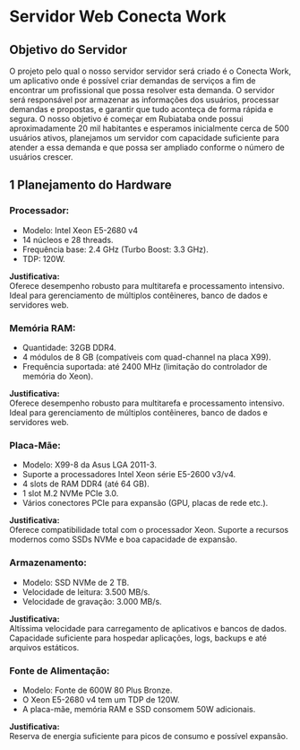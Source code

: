 # Servidor Web Conecta Work

## Objetivo do Servidor

O projeto pelo qual o nosso servidor servidor será criado é o Conecta Work, um aplicativo onde é possível criar demandas de serviços a fim de encontrar um profissional que possa resolver esta demanda. O servidor será responsável por armazenar as informações dos usuários, processar demandas e propostas, e garantir que tudo aconteça de forma rápida e segura. O nosso objetivo é começar em Rubiataba onde possui aproximadamente 20 mil habitantes e esperamos inicialmente cerca de 500 usuários ativos, planejamos um servidor com capacidade suficiente para atender a essa demanda e que possa ser ampliado conforme o número de usuários crescer.

## 1 Planejamento do Hardware

### Processador:
- Modelo: Intel Xeon E5-2680 v4
- 14 núcleos e 28 threads.
- Frequência base: 2.4 GHz (Turbo Boost: 3.3 GHz).
- TDP: 120W.

**Justificativa:**
<br>
Oferece desempenho robusto para multitarefa e processamento intensivo. Ideal para gerenciamento de múltiplos contêineres, banco de dados e servidores web.

### Memória RAM:
- Quantidade: 32GB DDR4.
- 4 módulos de 8 GB (compatíveis com quad-channel na placa X99).
- Frequência suportada: até 2400 MHz (limitação do controlador de memória do Xeon).

**Justificativa:**
<br>
Oferece desempenho robusto para multitarefa e processamento intensivo. Ideal para gerenciamento de múltiplos contêineres, banco de dados e servidores web.

### Placa-Mãe:
- Modelo: X99-8 da Asus LGA 2011-3.
- Suporte a processadores Intel Xeon série E5-2600 v3/v4.
- 4 slots de RAM DDR4 (até 64 GB).
- 1 slot M.2 NVMe PCIe 3.0.
 - Vários conectores PCIe para expansão (GPU, placas de rede etc.).

**Justificativa:**
<br>
Oferece compatibilidade total com o processador Xeon. Suporte a recursos modernos como SSDs NVMe e boa capacidade de expansão.

### Armazenamento:
- Modelo: SSD NVMe de 2 TB.
- Velocidade de leitura: 3.500 MB/s.
- Velocidade de gravação: 3.000 MB/s.

**Justificativa:**
<br>
Altíssima velocidade para carregamento de aplicativos e bancos de dados. Capacidade suficiente para hospedar aplicações, logs, backups e até arquivos estáticos.

### Fonte de Alimentação:
- Modelo: Fonte de 600W 80 Plus Bronze.
- O Xeon E5-2680 v4 tem um TDP de 120W.
- A placa-mãe, memória RAM e SSD consomem 50W adicionais.

**Justificativa:**
<br>
Reserva de energia suficiente para picos de consumo e possível expansão.





